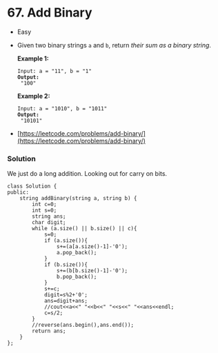 # 67. Add Binary

* Easy
*   Given two binary strings `a` and `b`, return _their sum as a binary string_.

    &#x20;

    **Example 1:**

    <pre><code>Input: a = "11", b = "1"
    <strong>Output:
    </strong> "100"</code></pre>

    **Example 2:**

    <pre><code>Input: a = "1010", b = "1011"
    <strong>Output:
    </strong> "10101"</code></pre>
* [https://leetcode.com/problems/add-binary/](https://leetcode.com/problems/add-binary/)

### Solution&#x20;

We just do a long addition. Looking out for carry on bits.&#x20;

```
class Solution {
public:
    string addBinary(string a, string b) {
        int c=0;
        int s=0;
        string ans;
        char digit;
        while (a.size() || b.size() || c){
            s=0;
            if (a.size()){
                s+=(a[a.size()-1]-'0');
                a.pop_back();
            }
            if (b.size()){
                s+=(b[b.size()-1]-'0');
                b.pop_back();
            }
            s+=c;
            digit=s%2+'0';
            ans=digit+ans;
            //cout<<a<<" "<<b<<" "<<s<<" "<<ans<<endl;
            c=s/2;
        }
        //reverse(ans.begin(),ans.end());
        return ans;
    }
};
```
